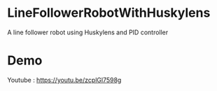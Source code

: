 # LineFollowerRobotWithHuskylens
A line follower robot using Huskylens and PID controller

# Demo
Youtube : https://youtu.be/zcplGl7598g
